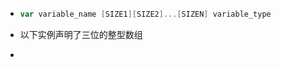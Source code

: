 - ```go
  var variable_name [SIZE1][SIZE2]...[SIZEN] variable_type
  ```
- 以下实例声明了三位的整型数组
- ```go
  ```